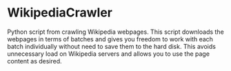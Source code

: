 # WikipediaCrawler

Python script from crawling Wikipedia webpages.
This script downloads the webpages in terms of batches and gives you freedom
to work with each batch individually without need to save them to the hard disk.
This avoids unnecessary load on Wikipedia servers and allows you to use the
page content as desired. 
